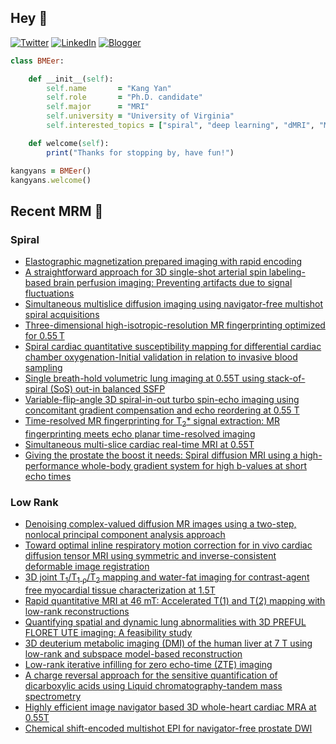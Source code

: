 ## Hey 👋
[![Twitter](https://img.shields.io/badge/Twitter-%231DA1F2.svg?style=for-the-badge&logo=X&logoColor=black)](https://twitter.com/KangY01)
[![LinkedIn](https://img.shields.io/badge/linkedin-%230077B5.svg?style=for-the-badge&logo=linkedin&logoColor=white)](https://www.linkedin.com/in/kyanyan/)
[![Blogger](https://img.shields.io/badge/Blogger-FF5722?style=for-the-badge&logo=blogger&logoColor=white)](https://kangyan.bearblog.dev/)







```ruby
class BMEer:

    def __init__(self):
        self.name       = "Kang Yan"
        self.role       = "Ph.D. candidate"
        self.major      = "MRI"
        self.university = "University of Virginia"
        self.interested_topics = ["spiral", "deep learning", "dMRI", "MRgFUS"]

    def welcome(self):
        print("Thanks for stopping by, have fun!")

kangyans = BMEer()
kangyans.welcome()
```

<!---
## Stats

![Kang Yan's GitHub stats](https://github-readme-stats.vercel.app/api?username=kangyans&show_icons=true&theme=radical)
-->




## Recent MRM 📖

### Spiral

<!-- SPIRAL:START -->
- [Elastographic magnetization prepared imaging with rapid encoding](https://pubmed.ncbi.nlm.nih.gov/40065646/?utm_source=Other&utm_medium=rss&utm_campaign=pubmed-2&utm_content=1l1vNBYu_ediRIC33wc8jy-EnJXACHm3ID9uLqcBnqeabZrQ2n&fc=20250301181733&ff=20250316181256&v=2.18.0.post9+e462414)
- [A straightforward approach for 3D single-shot arterial spin labeling-based brain perfusion imaging: Preventing artifacts due to signal fluctuations](https://pubmed.ncbi.nlm.nih.gov/39887515/?utm_source=Other&utm_medium=rss&utm_campaign=pubmed-2&utm_content=1l1vNBYu_ediRIC33wc8jy-EnJXACHm3ID9uLqcBnqeabZrQ2n&fc=20250301181733&ff=20250316181256&v=2.18.0.post9+e462414)
- [Simultaneous multislice diffusion imaging using navigator-free multishot spiral acquisitions](https://pubmed.ncbi.nlm.nih.gov/39825518/?utm_source=Other&utm_medium=rss&utm_campaign=pubmed-2&utm_content=1l1vNBYu_ediRIC33wc8jy-EnJXACHm3ID9uLqcBnqeabZrQ2n&fc=20250301181733&ff=20250316181256&v=2.18.0.post9+e462414)
- [Three-dimensional high-isotropic-resolution MR fingerprinting optimized for 0.55 T](https://pubmed.ncbi.nlm.nih.gov/39815710/?utm_source=Other&utm_medium=rss&utm_campaign=pubmed-2&utm_content=1l1vNBYu_ediRIC33wc8jy-EnJXACHm3ID9uLqcBnqeabZrQ2n&fc=20250301181733&ff=20250316181256&v=2.18.0.post9+e462414)
- [Spiral cardiac quantitative susceptibility mapping for differential cardiac chamber oxygenation-Initial validation in relation to invasive blood sampling](https://pubmed.ncbi.nlm.nih.gov/39641910/?utm_source=Other&utm_medium=rss&utm_campaign=pubmed-2&utm_content=1l1vNBYu_ediRIC33wc8jy-EnJXACHm3ID9uLqcBnqeabZrQ2n&fc=20250301181733&ff=20250316181256&v=2.18.0.post9+e462414)
- [Single breath-hold volumetric lung imaging at 0.55T using stack-of-spiral (SoS) out-in balanced SSFP](https://pubmed.ncbi.nlm.nih.gov/39607896/?utm_source=Other&utm_medium=rss&utm_campaign=pubmed-2&utm_content=1l1vNBYu_ediRIC33wc8jy-EnJXACHm3ID9uLqcBnqeabZrQ2n&fc=20250301181733&ff=20250316181256&v=2.18.0.post9+e462414)
- [Variable-flip-angle 3D spiral-in-out turbo spin-echo imaging using concomitant gradient compensation and echo reordering at 0.55 T](https://pubmed.ncbi.nlm.nih.gov/39567364/?utm_source=Other&utm_medium=rss&utm_campaign=pubmed-2&utm_content=1l1vNBYu_ediRIC33wc8jy-EnJXACHm3ID9uLqcBnqeabZrQ2n&fc=20250301181733&ff=20250316181256&v=2.18.0.post9+e462414)
- [Time-resolved MR fingerprinting for T<sub>2</sub>* signal extraction: MR fingerprinting meets echo planar time-resolved imaging](https://pubmed.ncbi.nlm.nih.gov/39567357/?utm_source=Other&utm_medium=rss&utm_campaign=pubmed-2&utm_content=1l1vNBYu_ediRIC33wc8jy-EnJXACHm3ID9uLqcBnqeabZrQ2n&fc=20250301181733&ff=20250316181256&v=2.18.0.post9+e462414)
- [Simultaneous multi-slice cardiac real-time MRI at 0.55T](https://pubmed.ncbi.nlm.nih.gov/39506513/?utm_source=Other&utm_medium=rss&utm_campaign=pubmed-2&utm_content=1l1vNBYu_ediRIC33wc8jy-EnJXACHm3ID9uLqcBnqeabZrQ2n&fc=20250301181733&ff=20250316181256&v=2.18.0.post9+e462414)
- [Giving the prostate the boost it needs: Spiral diffusion MRI using a high-performance whole-body gradient system for high b-values at short echo times](https://pubmed.ncbi.nlm.nih.gov/39497447/?utm_source=Other&utm_medium=rss&utm_campaign=pubmed-2&utm_content=1l1vNBYu_ediRIC33wc8jy-EnJXACHm3ID9uLqcBnqeabZrQ2n&fc=20250301181733&ff=20250316181256&v=2.18.0.post9+e462414)
<!-- SPIRAL:END -->

### Low Rank
<!-- LOWRANK:START -->
- [Denoising complex-valued diffusion MR images using a two-step, nonlocal principal component analysis approach](https://pubmed.ncbi.nlm.nih.gov/40079233/?utm_source=Other&utm_medium=rss&utm_campaign=pubmed-2&utm_content=1xQFPWS-91igfefos9vSnZbcPCCzCxP3sAZuBhy8dojlIZNMkS&fc=20250301181917&ff=20250316171217&v=2.18.0.post9+e462414)
- [Toward optimal inline respiratory motion correction for in vivo cardiac diffusion tensor MRI using symmetric and inverse-consistent deformable image registration](https://pubmed.ncbi.nlm.nih.gov/40065566/?utm_source=Other&utm_medium=rss&utm_campaign=pubmed-2&utm_content=1xQFPWS-91igfefos9vSnZbcPCCzCxP3sAZuBhy8dojlIZNMkS&fc=20250301181917&ff=20250316171217&v=2.18.0.post9+e462414)
- [3D joint T<sub>1</sub>/T<sub>1</sub> <sub>ρ</sub>/T<sub>2</sub> mapping and water-fat imaging for contrast-agent free myocardial tissue characterization at 1.5T](https://pubmed.ncbi.nlm.nih.gov/39981990/?utm_source=Other&utm_medium=rss&utm_campaign=pubmed-2&utm_content=1xQFPWS-91igfefos9vSnZbcPCCzCxP3sAZuBhy8dojlIZNMkS&fc=20250301181917&ff=20250316171217&v=2.18.0.post9+e462414)
- [Rapid quantitative MRI at 46 mT: Accelerated T(1) and T(2) mapping with low-rank reconstructions](https://pubmed.ncbi.nlm.nih.gov/39887430/?utm_source=Other&utm_medium=rss&utm_campaign=pubmed-2&utm_content=1xQFPWS-91igfefos9vSnZbcPCCzCxP3sAZuBhy8dojlIZNMkS&fc=20250301181917&ff=20250316171217&v=2.18.0.post9+e462414)
- [Quantifying spatial and dynamic lung abnormalities with 3D PREFUL FLORET UTE imaging: A feasibility study](https://pubmed.ncbi.nlm.nih.gov/39825520/?utm_source=Other&utm_medium=rss&utm_campaign=pubmed-2&utm_content=1xQFPWS-91igfefos9vSnZbcPCCzCxP3sAZuBhy8dojlIZNMkS&fc=20250301181917&ff=20250316171217&v=2.18.0.post9+e462414)
- [3D deuterium metabolic imaging (DMI) of the human liver at 7 T using low-rank and subspace model-based reconstruction](https://pubmed.ncbi.nlm.nih.gov/39710859/?utm_source=Other&utm_medium=rss&utm_campaign=pubmed-2&utm_content=1xQFPWS-91igfefos9vSnZbcPCCzCxP3sAZuBhy8dojlIZNMkS&fc=20250301181917&ff=20250316171217&v=2.18.0.post9+e462414)
- [Low-rank iterative infilling for zero echo-time (ZTE) imaging](https://pubmed.ncbi.nlm.nih.gov/39497463/?utm_source=Other&utm_medium=rss&utm_campaign=pubmed-2&utm_content=1xQFPWS-91igfefos9vSnZbcPCCzCxP3sAZuBhy8dojlIZNMkS&fc=20250301181917&ff=20250316171217&v=2.18.0.post9+e462414)
- [A charge reversal approach for the sensitive quantification of dicarboxylic acids using Liquid chromatography-tandem mass spectrometry](https://pubmed.ncbi.nlm.nih.gov/39423602/?utm_source=Other&utm_medium=rss&utm_campaign=pubmed-2&utm_content=1xQFPWS-91igfefos9vSnZbcPCCzCxP3sAZuBhy8dojlIZNMkS&fc=20250301181917&ff=20250316171217&v=2.18.0.post9+e462414)
- [Highly efficient image navigator based 3D whole-heart cardiac MRA at 0.55T](https://pubmed.ncbi.nlm.nih.gov/39415543/?utm_source=Other&utm_medium=rss&utm_campaign=pubmed-2&utm_content=1xQFPWS-91igfefos9vSnZbcPCCzCxP3sAZuBhy8dojlIZNMkS&fc=20250301181917&ff=20250316171217&v=2.18.0.post9+e462414)
- [Chemical shift-encoded multishot EPI for navigator-free prostate DWI](https://pubmed.ncbi.nlm.nih.gov/39402739/?utm_source=Other&utm_medium=rss&utm_campaign=pubmed-2&utm_content=1xQFPWS-91igfefos9vSnZbcPCCzCxP3sAZuBhy8dojlIZNMkS&fc=20250301181917&ff=20250316171217&v=2.18.0.post9+e462414)
<!-- LOWRANK:END -->

<!---
## Trophies 

[![trophy](https://github-profile-trophy.vercel.app/?username=kangyans&theme=onedark)](https://github.com/kangyans/github-profile-trophy)
--->






